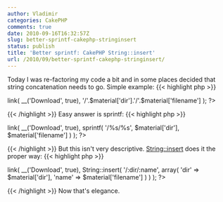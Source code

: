 ```yaml
---
author: Vladimir
categories: CakePHP
comments: true
date: 2010-09-16T16:32:57Z
slug: better-sprintf-cakephp-stringinsert
status: publish
title: 'Better sprintf: CakePHP String::insert'
url: /2010/09/better-sprintf-cakephp-stringinsert/
---
```


Today I was re-factoring my code a bit and in some places decided
that string concatenation needs to go. Simple example:
{{< highlight php >}}
<?php
  echo $html->link(
    __('Download', true),
    '/'.$material['dir'].'/'.$material['filename']
  );
?>
{{< /highlight >}}
Easy answer is sprintf:
{{< highlight php >}}
<?php
  echo $html->link(
    __('Download', true),
    sprintf(
      '/%s/%s',
      $material['dir'],
      $material['filename']
    )
  );
?>
{{< /highlight >}}
But this isn't very descriptive.
[String::insert](http://api.cakephp.org/class/string#method-Stringinsert)
does it the proper way:
{{< highlight php >}}
<?php
  echo $html->link(
    __('Download', true),
    String::insert(
      '/:dir/:name',
      array(
        'dir' => $material['dir'],
        'name' => $material['filename']
      )
    )
  );
?>
{{< /highlight >}}
Now that's elegance.
